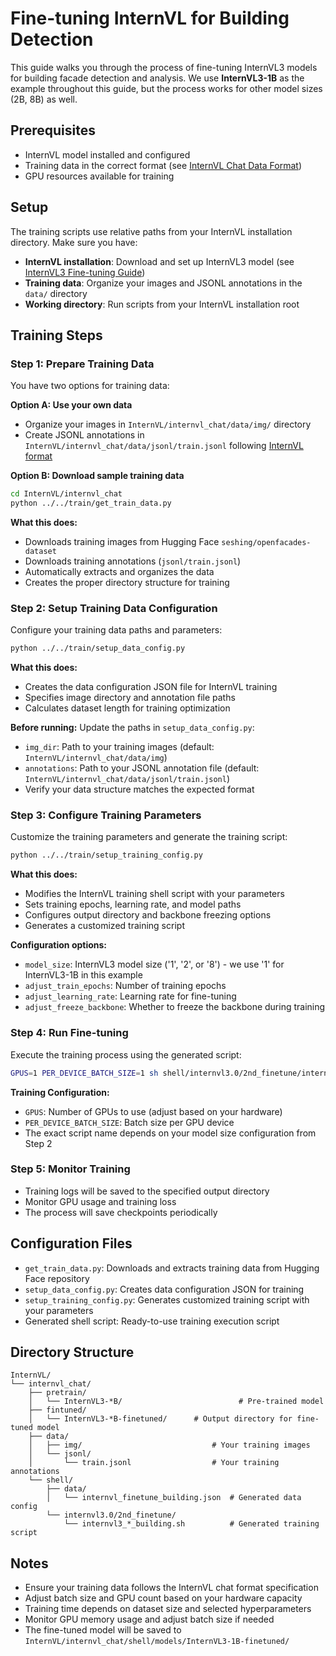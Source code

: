 
# Fine-tuning InternVL for Building Detection

This guide walks you through the process of fine-tuning InternVL3 models for building facade detection and analysis. We use **InternVL3-1B** as the example throughout this guide, but the process works for other model sizes (2B, 8B) as well.

## Prerequisites

- InternVL model installed and configured
- Training data in the correct format (see [InternVL Chat Data Format](https://internvl.readthedocs.io/en/latest/get_started/chat_data_format.html))
- GPU resources available for training

## Setup

The training scripts use relative paths from your InternVL installation directory. Make sure you have:

- **InternVL installation**: Download and set up InternVL3 model (see [InternVL3 Fine-tuning Guide](https://internvl.readthedocs.io/en/latest/internvl3.0/finetune.html))
- **Training data**: Organize your images and JSONL annotations in the `data/` directory
- **Working directory**: Run scripts from your InternVL installation root

## Training Steps

### Step 1: Prepare Training Data

You have two options for training data:

**Option A: Use your own data**
- Organize your images in `InternVL/internvl_chat/data/img/` directory
- Create JSONL annotations in `InternVL/internvl_chat/data/jsonl/train.jsonl` following [InternVL format](https://internvl.readthedocs.io/en/latest/get_started/chat_data_format.html)

**Option B: Download sample training data**

```bash
cd InternVL/internvl_chat
python ../../train/get_train_data.py
```

**What this does:**
- Downloads training images from Hugging Face `seshing/openfacades-dataset`
- Downloads training annotations (`jsonl/train.jsonl`)
- Automatically extracts and organizes the data
- Creates the proper directory structure for training

### Step 2: Setup Training Data Configuration

Configure your training data paths and parameters:

```bash
python ../../train/setup_data_config.py
```

**What this does:**
- Creates the data configuration JSON file for InternVL training
- Specifies image directory and annotation file paths
- Calculates dataset length for training optimization

**Before running:** Update the paths in `setup_data_config.py`:
- `img_dir`: Path to your training images (default: `InternVL/internvl_chat/data/img`)
- `annotations`: Path to your JSONL annotation file (default: `InternVL/internvl_chat/data/jsonl/train.jsonl`)
- Verify your data structure matches the expected format

### Step 3: Configure Training Parameters

Customize the training parameters and generate the training script:

```bash
python ../../train/setup_training_config.py
```

**What this does:**
- Modifies the InternVL training shell script with your parameters
- Sets training epochs, learning rate, and model paths
- Configures output directory and backbone freezing options
- Generates a customized training script

**Configuration options:**
- `model_size`: InternVL3 model size ('1', '2', or '8') - we use '1' for InternVL3-1B in this example
- `adjust_train_epochs`: Number of training epochs
- `adjust_learning_rate`: Learning rate for fine-tuning
- `adjust_freeze_backbone`: Whether to freeze the backbone during training

### Step 4: Run Fine-tuning

Execute the training process using the generated script:

```bash
GPUS=1 PER_DEVICE_BATCH_SIZE=1 sh shell/internvl3.0/2nd_finetune/internvl3_1b_dynamic_res_2nd_finetune_full_building.sh
```

**Training Configuration:**
- `GPUS`: Number of GPUs to use (adjust based on your hardware)  
- `PER_DEVICE_BATCH_SIZE`: Batch size per GPU device
- The exact script name depends on your model size configuration from Step 2

### Step 5: Monitor Training

- Training logs will be saved to the specified output directory
- Monitor GPU usage and training loss
- The process will save checkpoints periodically

## Configuration Files

- `get_train_data.py`: Downloads and extracts training data from Hugging Face repository
- `setup_data_config.py`: Creates data configuration JSON for training
- `setup_training_config.py`: Generates customized training script with your parameters
- Generated shell script: Ready-to-use training execution script

## Directory Structure

```
InternVL/
└── internvl_chat/
    ├── pretrain/
    │   └── InternVL3-*B/                          # Pre-trained model
    ├── fintuned/
    │   └── InternVL3-*B-finetuned/      # Output directory for fine-tuned model
    ├── data/
    │   ├── img/                             # Your training images
    │   └── jsonl/
    │       └── train.jsonl                  # Your training annotations
    └── shell/
        ├── data/
        │   └── internvl_finetune_building.json  # Generated data config
        └── internvl3.0/2nd_finetune/
            └── internvl3_*_building.sh          # Generated training script

```

## Notes

- Ensure your training data follows the InternVL chat format specification
- Adjust batch size and GPU count based on your hardware capacity
- Training time depends on dataset size and selected hyperparameters
- Monitor GPU memory usage and adjust batch size if needed
- The fine-tuned model will be saved to `InternVL/internvl_chat/shell/models/InternVL3-1B-finetuned/`